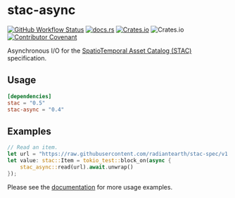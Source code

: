 # stac-async

[![GitHub Workflow Status](https://img.shields.io/github/actions/workflow/status/stac-utils/stac-rs/ci.yml?branch=main&style=for-the-badge)](https://github.com/stac-utils/stac-rs/actions/workflows/ci.yml)
[![docs.rs](https://img.shields.io/docsrs/stac-async?style=for-the-badge)](https://docs.rs/stac-async/latest/stac_async/)
[![Crates.io](https://img.shields.io/crates/v/stac-async?style=for-the-badge)](https://crates.io/crates/stac-async)
![Crates.io](https://img.shields.io/crates/l/stac-async?style=for-the-badge)
[![Contributor Covenant](https://img.shields.io/badge/Contributor%20Covenant-2.1-4baaaa.svg?style=for-the-badge)](./CODE_OF_CONDUCT)

Asynchronous I/O for the [SpatioTemporal Asset Catalog (STAC)](https://stacspec.org/) specification.

## Usage

```toml
[dependencies]
stac = "0.5"
stac-async = "0.4"
```

## Examples

```rust
// Read an item.
let url = "https://raw.githubusercontent.com/radiantearth/stac-spec/v1.0.0/examples/simple-item.json";
let value: stac::Item = tokio_test::block_on(async {
    stac_async::read(url).await.unwrap()
});
```

Please see the [documentation](https://docs.rs/stac-async) for more usage examples.
